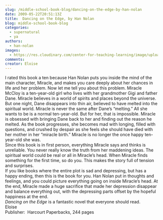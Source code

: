 ```yaml
---
slug: /middle-school-book-blog/dancing-on-the-edge-by-han-nolan
date: 2009-05-22T20:51:13Z
title:  Dancing on the Edge, by Han Nolan
blog: middle-school-book-blog
categories:
  - supernatural
  - ya
authors:
  - han-nolan
images:
  - https://res.cloudinary.com/center-for-teaching-learning/image/upload/v1637541067/dancingedge.jpg.jpg
comments:
creator: Eloise
---
```


 I rated this book a ten because Han Nolan puts you inside the mind of the main character, Miracle, and makes you care deeply about her chances in life and her problem. Now let me tell you about this problem. Miracle McCloy is a ten-year-old girl who lives with her grandmother Gigi and father Dane. Miracle believes in a world of spirits and places beyond the universe. But one night, Dane disappears into thin air, believed to have melted into the spiritual world. Miracle is never the same after Dane’s “melting.” All she wants to be is a normal ten-year-old. But for her, that is impossible. Miracle is obsessed with bringing Dane back to her and finding out the reason he melted. As the book progresses, she becomes mad with longing, filled with questions, and crushed by despair as she feels she should have died with her mother in her “miracle birth.” Miracle is no longer the once happy ten-year-old she was.<br />Since this book is in first person, everything Miracle says and thinks is unreliable. You never really know the truth from her maddening ideas. The spiritual world could be real or all in Miracle’s head. When Miracle finds something for the first time, so do you. This makes the story full of tension and surprises.<br />If you like books where the entire plot is sad and depressing, but has a happy ending, then this is the book for you. Han Nolan put in thoughts and feelings, and you could picture everything going on inside Miracle’s head. At the end, Miracle made a huge sacrifice that made her depression disappear and balance everything out, with the depressing parts offset by the hopeful happiness at the end.<br /><em>Dancing on the Edge</em> is a fantastic novel that everyone should read.<br />Eloise<br />Publisher:  Harcourt Paperbacks, 244 pages<br />
